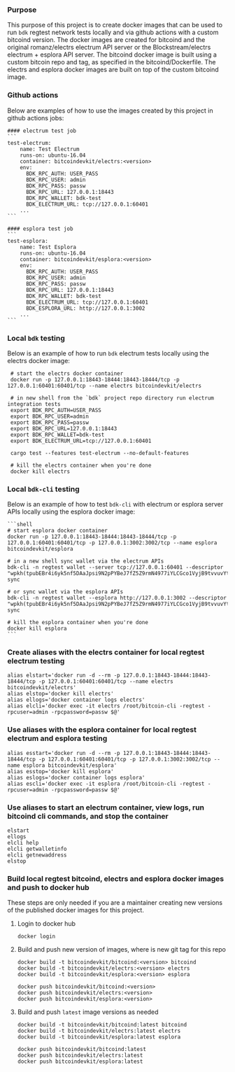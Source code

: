 ### Purpose

This purpose of this project is to create docker images that can be used to run `bdk` regtest 
network tests locally and via github actions with a custom bitcoind version. The docker images are 
created for bitcoind and the original romanz/electrs electrum API server or the Blockstream/electrs 
electrum + esplora API server. The bitcoind docker image is built using a custom bitcoin repo and 
tag, as specified in the bitcoind/Dockerfile. The electrs and esplora docker images are built on 
top of the custom bitcoind image.

### Github actions

Below are examples of how to use the images created by this project in github actions jobs:

    #### electrum test job 
    ```
    test-electrum:
        name: Test Electrum
        runs-on: ubuntu-16.04
        container: bitcoindevkit/electrs:<version>
        env:
          BDK_RPC_AUTH: USER_PASS
          BDK_RPC_USER: admin
          BDK_RPC_PASS: passw
          BDK_RPC_URL: 127.0.0.1:18443
          BDK_RPC_WALLET: bdk-test
          BDK_ELECTRUM_URL: tcp://127.0.0.1:60401
        ...
    ```
   
    #### esplora test job
    ```
    test-esplora:
        name: Test Esplora
        runs-on: ubuntu-16.04
        container: bitcoindevkit/esplora:<version>
        env:
          BDK_RPC_AUTH: USER_PASS
          BDK_RPC_USER: admin
          BDK_RPC_PASS: passw
          BDK_RPC_URL: 127.0.0.1:18443
          BDK_RPC_WALLET: bdk-test
          BDK_ELECTRUM_URL: tcp://127.0.0.1:60401
          BDK_ESPLORA_URL: http://127.0.0.1:3002
        ...
    ```
    
### Local `bdk` testing

Below is an example of how to run `bdk` electrum tests locally using the electrs docker image:

   ```shell
    # start the electrs docker container
    docker run -p 127.0.0.1:18443-18444:18443-18444/tcp -p 127.0.0.1:60401:60401/tcp --name electrs bitcoindevkit/electrs
   
    # in new shell from the `bdk` project repo directory run electrum integration tests
    export BDK_RPC_AUTH=USER_PASS
    export BDK_RPC_USER=admin
    export BDK_RPC_PASS=passw
    export BDK_RPC_URL=127.0.0.1:18443
    export BDK_RPC_WALLET=bdk-test
    export BDK_ELECTRUM_URL=tcp://127.0.0.1:60401
    
    cargo test --features test-electrum --no-default-features
    
    # kill the electrs container when you're done
    docker kill electrs
   ```
   
### Local `bdk-cli` testing

Below is an example of how to test `bdk-cli` with electrum or esplora server APIs locally using the 
esplora docker image:

    ```shell
    # start esplora docker container
    docker run -p 127.0.0.1:18443-18444:18443-18444/tcp -p 127.0.0.1:60401:60401/tcp -p 127.0.0.1:3002:3002/tcp --name esplora bitcoindevkit/esplora
    
    # in a new shell sync wallet via the electrum APIs
    bdk-cli -n regtest wallet --server tcp://127.0.0.1:60401 --descriptor "wpkh(tpubEBr4i6yk5nf5DAaJpsi9N2pPYBeJ7fZ5Z9rmN4977iYLCGco1VyjB9tvvuvYtfZzjD5A8igzgw3HeWeeKFmanHYqksqZXYXGsw5zjnj7KM9/*)" sync     
    
    # or sync wallet via the esplora APIs
    bdk-cli -n regtest wallet --esplora http://127.0.0.1:3002 --descriptor "wpkh(tpubEBr4i6yk5nf5DAaJpsi9N2pPYBeJ7fZ5Z9rmN4977iYLCGco1VyjB9tvvuvYtfZzjD5A8igzgw3HeWeeKFmanHYqksqZXYXGsw5zjnj7KM9/*)" sync
    
    # kill the esplora container when you're done
    docker kill esplora   
    ```
  
### Create aliases with the electrs container for local regtest electrum testing

   ```shell
   alias elstart='docker run -d --rm -p 127.0.0.1:18443-18444:18443-18444/tcp -p 127.0.0.1:60401:60401/tcp --name electrs bitcoindevkit/electrs'
   alias elstop='docker kill electrs'
   alias ellogs='docker container logs electrs'
   alias elcli='docker exec -it electrs /root/bitcoin-cli -regtest -rpcuser=admin -rpcpassword=passw $@'
   ```
   
### Use aliases with the esplora container for local regtest electrum and esplora testing

   ```shell
   alias esstart='docker run -d --rm -p 127.0.0.1:18443-18444:18443-18444/tcp -p 127.0.0.1:60401:60401/tcp -p 127.0.0.1:3002:3002/tcp --name esplora bitcoindevkit/esplora'
   alias esstop='docker kill esplora'
   alias eslogs='docker container logs esplora'
   alias escli='docker exec -it esplora /root/bitcoin-cli -regtest -rpcuser=admin -rpcpassword=passw $@'
   ```
  
### Use aliases to start an electrum container, view logs, run bitcoind cli commands, and stop the container

   ```shell
   elstart  
   ellogs  
   elcli help    
   elcli getwalletinfo    
   elcli getnewaddress  
   elstop  
   ```

### Build local regtest bitcoind, electrs and esplora docker images and push to docker hub

These steps are only needed if you are a maintainer creating new versions of the published docker 
images for this project.

1. Login to docker hub

   `docker login`

1. Build and push new version of images, where <version> is new git tag for this repo

   ```shell
   docker build -t bitcoindevkit/bitcoind:<version> bitcoind  
   docker build -t bitcoindevkit/electrs:<version> electrs
   docker build -t bitcoindevkit/esplora:<version> esplora

   docker push bitcoindevkit/bitcoind:<version>
   docker push bitcoindevkit/electrs:<version>
   docker push bitcoindevkit/esplora:<version>
   ```
   
1. Build and push `latest` image versions as needed

   ```shell
   docker build -t bitcoindevkit/bitcoind:latest bitcoind  
   docker build -t bitcoindevkit/electrs:latest electrs
   docker build -t bitcoindevkit/esplora:latest esplora
   
   docker push bitcoindevkit/bitcoind:latest
   docker push bitcoindevkit/electrs:latest
   docker push bitcoindevkit/esplora:latest
   ```
